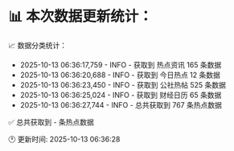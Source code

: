 📊 本次数据更新统计：
==========================

📈 数据分类统计：
- 2025-10-13 06:36:17,759 - INFO - 获取到 热点资讯 165 条数据
- 2025-10-13 06:36:20,688 - INFO - 获取到 今日热点 12 条数据
- 2025-10-13 06:36:23,450 - INFO - 获取到 公社热帖 525 条数据
- 2025-10-13 06:36:25,024 - INFO - 获取到 财经日历 65 条数据
- 2025-10-13 06:36:27,744 - INFO - 总共获取到 767 条热点数据

✅ 总共获取到 - 条热点数据

🕐 更新时间: 2025-10-13 06:36:28
